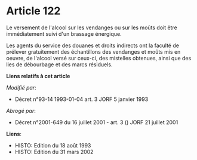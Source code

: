 # Article 122

Le versement de l'alcool sur les vendanges ou sur les moûts doit être immédiatement suivi d'un brassage énergique. 

Les agents du service des douanes et droits indirects ont la faculté de prélever gratuitement des échantillons des vendanges
et moûts mis en oeuvre, de l'alcool versé sur ceux-ci, des mistelles obtenues, ainsi que des lies de débourbage et des marcs
résiduels.

**Liens relatifs à cet article**

_Modifié par_:

  - Décret n°93-14 1993-01-04 art. 3 JORF 5 janvier 1993

_Abrogé par_:

  - Décret n°2001-649 du 16 juillet 2001 - art. 3 () JORF 21 juillet 2001

**Liens**:

  - HISTO: Edition du 18 août 1993
  - HISTO: Edition du 31 mars 2002
